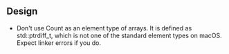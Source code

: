 ## Design
- Don't use Count as an element type of arrays. It is defined as std::ptrdiff_t, which is not
  one of the standard element types on macOS. Expect linker errors if you do.
